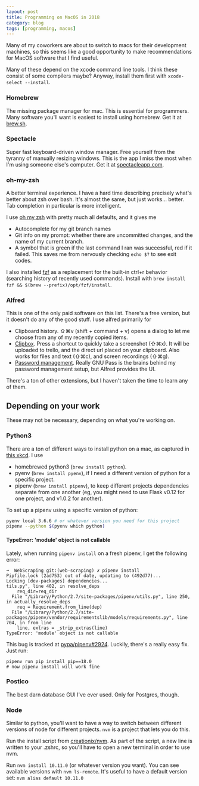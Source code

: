 ```yaml
---
layout: post
title: Programming on MacOS in 2018
category: blog
tags: [programming, macos]
---
```


Many of my coworkers are about to switch to macs for their development machines, so this seems like a good opportunity to make recommendations for MacOS software that I find useful.

Many of these depend on the xcode command line tools. I think these consist of some compilers maybe? Anyway, install them first with `xcode-select --install`.

### Homebrew

The missing package manager for mac. This is essential for programmers. Many software you'll want is easiest to install using homebrew. Get it at [brew.sh](https://brew.sh/).

### Spectacle

Super fast keyboard-driven window manager. Free yourself from the tyranny of manually resizing windows. This is the app I miss the most when I'm using someone else's computer. Get it at [spectacleapp.com](https://www.spectacleapp.com/).

### oh-my-zsh

A better terminal experience. I have a hard time describing precisely what's better about zsh over bash. It's almost the same, but just works... better. Tab completion in particular is more intelligent.

I use [oh my zsh](https://ohmyz.sh/) with pretty much all defaults, and it gives me

- Autocomplete for my git branch names
- Git info on my prompt: whether there are uncommitted changes, and the name of my current branch.
- A symbol that is green if the last command I ran was successful, red if it failed. This saves me from nervously checking `echo $?` to see exit codes.

I also installed [fzf](https://remysharp.com/2018/08/23/cli-improved#fzf--ctrlr) as a replacement for the built-in ctrl+r behavior (searching history of recently used commands). Install with `brew install fzf && $(brew --prefix)/opt/fzf/install`.

### Alfred

This is one of the only paid software on this list. There's a free version, but it doesn't do any of the good stuff. I use alfred primarily for

- Clipboard history. ⇧⌘v (shift + command + v) opens a dialog to let me choose from any of my recently copied items.
- [Clipbox](https://github.com/bgschiller/alfred-clipbox). Press a shortcut to quickly take a screenshot (⇧⌘x). It will be uploaded to trello, and the direct url placed on your clipboard. Also works for files and text (⇧⌘c), and screen recordings (⇧⌘g).
- [Password management](https://brianschiller.com/blog/2016/08/31/gnu-pass-alfred). Really GNU Pass is the brains behind my password management setup, but Alfred provides the UI.

There's a ton of other extensions, but I haven't taken the time to learn any of them.

## Depending on your work

These may not be necessary, depending on what you're working on.

### Python3

There are a ton of different ways to install python on a mac, as captured in [this xkcd](https://xkcd.com/1987/). I use

- homebrewed python3 (`brew install python`).
- pyenv (`brew install pyenv`), if I need a different version of python for a specific project.
- pipenv (`brew install pipenv`), to keep different projects dependencies separate from one another (eg, you might need to use Flask v0.12 for one project, and v1.0.2 for another).

To set up a pipenv using a specific version of python:

```bash
pyenv local 3.6.6 # or whatever version you need for this project
pipenv --python $(pyenv which python)
```

#### TypeError: 'module' object is not callable

Lately, when running `pipenv install` on a fresh pipenv, I get the following error:

```
➜  WebScraping git:(web-scraping) ✗ pipenv install
Pipfile.lock (2ad753) out of date, updating to (492d77)...
Locking [dev-packages] dependencies...
tils.py", line 402, in resolve_deps
    req_dir=req_dir
  File "/Library/Python/2.7/site-packages/pipenv/utils.py", line 250, in actually_resolve_deps
    req = Requirement.from_line(dep)
  File "/Library/Python/2.7/site-packages/pipenv/vendor/requirementslib/models/requirements.py", line 704, in from_line
    line, extras = _strip_extras(line)
TypeError: 'module' object is not callable
```

This bug is tracked at [pypa/pipenv#2924](https://github.com/pypa/pipenv/issues/2924). Luckily, there's a really easy fix. Just run:

```
pipenv run pip install pip==18.0
# now pipenv install will work fine
```

### Postico

The best darn database GUI I've ever used. Only for Postgres, though.

### Node

Similar to python, you'll want to have a way to switch between different versions of node for different projects. `nvm` is a project that lets you do this.

Run the install script from [creationix/nvm](https://github.com/creationix/nvm#install-script). As part of the script, a new line is written to your .zshrc, so you'll have to open a new terminal in order to use nvm.

Run `nvm install 10.11.0` (or whatever version you want). You can see available versions with `nvm ls-remote`. It's useful to have a default version set: `nvm alias default 10.11.0`